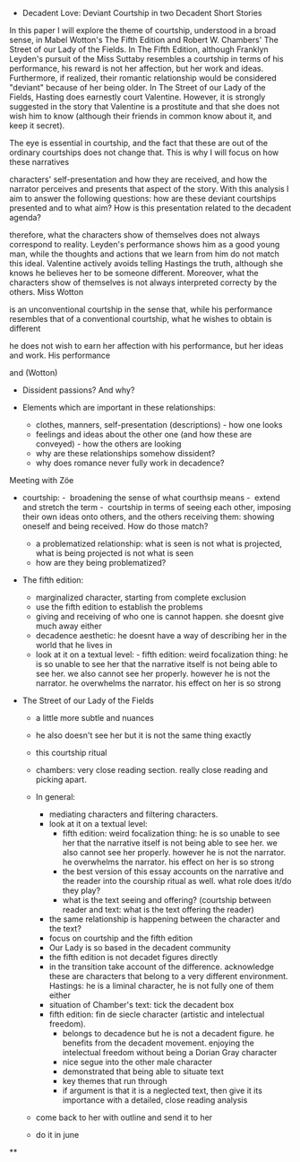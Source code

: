 - Decadent Love: Deviant Courtship in two Decadent Short Stories

In this paper I will explore the theme of courtship, understood in a broad sense, in Mabel Wotton's The Fifth Edition and Robert W. Chambers' The Street of our Lady of the Fields. In The Fifth Edition, although Franklyn Leyden's pursuit of the Miss Suttaby resembles a courtship in terms of his performance, his reward is not her affection, but her work and ideas. Furthermore, if realized, their romantic relationship would be considered "deviant" because of her being older. In The Street of our Lady of the Fields, Hasting does earnestly court Valentine. However, it is strongly suggested in the story that Valentine is a prostitute and that she does not wish him to know (although their friends in common know about it, and keep it secret).

The eye is essential in courtship, and the fact that these are out of the ordinary courtships does not change that. This is why I will focus on how these narratives 

characters' self-presentation and how they are received, and how the narrator perceives and presents that aspect of the story. With this analysis I aim to answer the following questions: how are these deviant courtships presented and to what aim? How is this presentation related to the decadent agenda?




therefore, what the characters show of themselves does not always correspond to reality. Leyden's performance shows him as a good young man, while the thoughts and actions that we learn from him do not match this ideal. Valentine actively avoids telling Hastings the truth, although she knows he believes her to be someone different. Moreover, what the characters show of themselves is not always interpreted correcty by the others. Miss Wotton 

is an unconventional courtship in the sense that, while his performance resembles that of a conventional courtship, what he wishes to obtain is different 



he does not wish to earn her affection with his performance, but her ideas and work. His performance 

 and   (Wotton)

- Dissident passions? And why?

- Elements which are important in these relationships:
	- clothes, manners, self-presentation (descriptions) - how one looks
	- feelings and ideas about the other one (and how these are conveyed) - how the others are looking
	- why are these relationships somehow dissident?
	- why does romance never fully work in decadence?

Meeting with Zöe

- courtship:
	-  broadening the sense of what courthsip means
	-  extend and stretch the term 
	-  courtship in terms of seeing each other, imposing their own ideas onto others, and the others receiving them: showing oneself and being received. How do those match?
	- a problematized relationship: what is seen is not what is projected, what is being projected is not what is seen
	- how are they being problematized?
 
- The fifth edition: 
	- marginalized character, starting from complete exclusion
	- use the fifth edition to establish the problems
	- giving and receiving of who one is cannot happen. she doesnt give much away either
	- decadence aesthetic: he doesnt have a way of describing her in the world that he lives in 
	-  look at it on a textual level:
	  - fifth edition: weird focalization thing: he is so unable to see her that the narrative itself is not being able to see her. we also cannot see her properly. however he is not the narrator. he overwhelms the narrator. his effect on her is so strong

- The Street of our Lady of the Fields
	- a little more subtle and nuances
	- he also doesn't see her but it is not the same thing exactly
	- this courtship ritual 
	- chambers: very close reading section. really close reading and picking apart.

  - In general:
	  - mediating characters and filtering characters.
	  - look at it on a textual level:
		  - fifth edition: weird focalization thing: he is so unable to see her that the narrative itself is not being able to see her. we also cannot see her properly. however he is not the narrator. he overwhelms the narrator. his effect on her is so strong
		  - the best version of this essay accounts on the narrative and the reader into the courship ritual as well. what role does it/do they play?
		  - what is the text seeing and offering? (courtship between reader and text: what is the text offering the reader)
	  - the same relationship is happening between the character and the text?
	  - focus on courtship and the fifth edition
	  - Our Lady is so based in the decadent community
	  - the fifth edition is not decadet figures directly
	  - in the transition take account of the difference. acknowledge these are characters that belong to a very different environment. Hastings: he is a liminal character, he is not fully one of them either
	  - situation of Chamber's text: tick the decadent box 
	  - fifth edition: fin de siecle character (artistic and intelectual freedom).
		  - belongs to decadence but he is not a decadent figure. he benefits from the decadent movement. enjoying the intelectual freedom without being a Dorian Gray character
		  - nice segue into the other male character
		  - demonstrated that being able to situate text
		  - key themes that run through
		  - if argument is that it is a neglected text, then give it its importance with a detailed, close reading analysis

  - come back to her with outline and send it to her 
  - do it in june

**